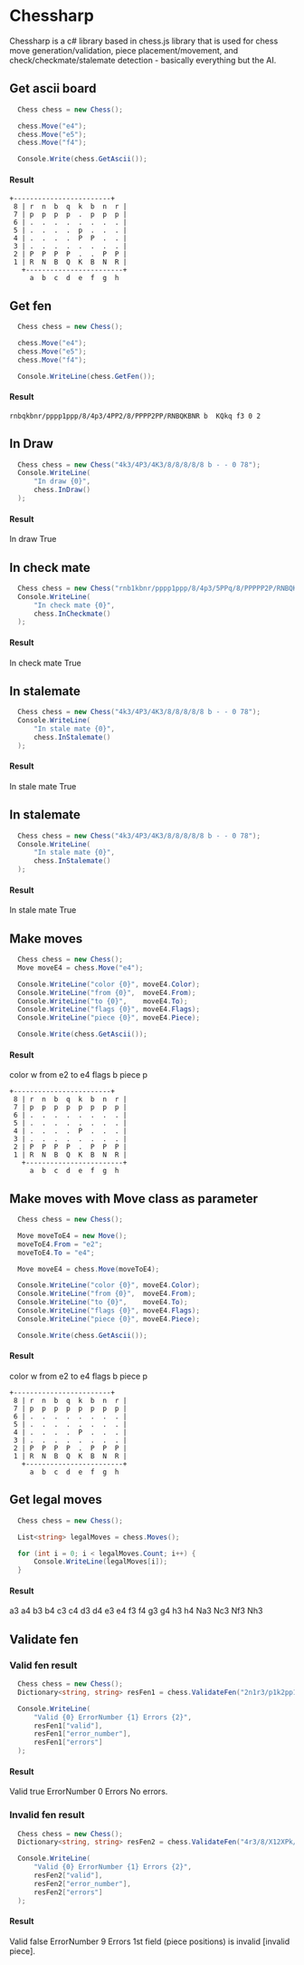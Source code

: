 # Chessharp

Chessharp is a c# library based in chess.js library that is used for chess move
generation/validation, piece placement/movement, and check/checkmate/stalemate
detection - basically everything but the AI.

## Get ascii board

```csharp
  Chess chess = new Chess();

  chess.Move("e4");
  chess.Move("e5");
  chess.Move("f4");

  Console.Write(chess.GetAscii());
```
#### Result
```
+------------------------+
 8 | r  n  b  q  k  b  n  r |
 7 | p  p  p  p  .  p  p  p |
 6 | .  .  .  .  .  .  .  . |
 5 | .  .  .  .  p  .  .  . |
 4 | .  .  .  .  P  P  .  . |
 3 | .  .  .  .  .  .  .  . |
 2 | P  P  P  P  .  .  P  P |
 1 | R  N  B  Q  K  B  N  R |
   +------------------------+
     a  b  c  d  e  f  g  h
```

## Get fen

```csharp
  Chess chess = new Chess();

  chess.Move("e4");
  chess.Move("e5");
  chess.Move("f4");

  Console.WriteLine(chess.GetFen());
```
#### Result
```
rnbqkbnr/pppp1ppp/8/4p3/4PP2/8/PPPP2PP/RNBQKBNR b  KQkq f3 0 2
```

## In Draw

```csharp
  Chess chess = new Chess("4k3/4P3/4K3/8/8/8/8/8 b - - 0 78");
  Console.WriteLine(
      "In draw {0}",
      chess.InDraw()
  );
```
#### Result
In draw True

## In check mate

```csharp
  Chess chess = new Chess("rnb1kbnr/pppp1ppp/8/4p3/5PPq/8/PPPPP2P/RNBQKBNR w KQkq - 1 3");
  Console.WriteLine(
      "In check mate {0}",
      chess.InCheckmate()
  );
```
#### Result
In check mate True

## In stalemate

```csharp
  Chess chess = new Chess("4k3/4P3/4K3/8/8/8/8/8 b - - 0 78");
  Console.WriteLine(
      "In stale mate {0}",
      chess.InStalemate()
  );
```
#### Result
In stale mate True

## In stalemate

```csharp
  Chess chess = new Chess("4k3/4P3/4K3/8/8/8/8/8 b - - 0 78");
  Console.WriteLine(
      "In stale mate {0}",
      chess.InStalemate()
  );
```
#### Result
In stale mate True

## Make moves

```csharp
  Chess chess = new Chess();
  Move moveE4 = chess.Move("e4");

  Console.WriteLine("color {0}", moveE4.Color);
  Console.WriteLine("from {0}",  moveE4.From);
  Console.WriteLine("to {0}",    moveE4.To);
  Console.WriteLine("flags {0}", moveE4.Flags);
  Console.WriteLine("piece {0}", moveE4.Piece);

  Console.Write(chess.GetAscii());

```
#### Result

color w
from e2
to e4
flags b
piece p

```
+------------------------+
 8 | r  n  b  q  k  b  n  r |
 7 | p  p  p  p  p  p  p  p |
 6 | .  .  .  .  .  .  .  . |
 5 | .  .  .  .  .  .  .  . |
 4 | .  .  .  .  P  .  .  . |
 3 | .  .  .  .  .  .  .  . |
 2 | P  P  P  P  .  P  P  P |
 1 | R  N  B  Q  K  B  N  R |
   +------------------------+
     a  b  c  d  e  f  g  h
```

## Make moves with Move class as parameter

```csharp
  Chess chess = new Chess();

  Move moveToE4 = new Move();
  moveToE4.From = "e2";
  moveToE4.To = "e4";

  Move moveE4 = chess.Move(moveToE4);

  Console.WriteLine("color {0}", moveE4.Color);
  Console.WriteLine("from {0}",  moveE4.From);
  Console.WriteLine("to {0}",    moveE4.To);
  Console.WriteLine("flags {0}", moveE4.Flags);
  Console.WriteLine("piece {0}", moveE4.Piece);

  Console.Write(chess.GetAscii());

```

#### Result

color w
from e2
to e4
flags b
piece p

```
+------------------------+
 8 | r  n  b  q  k  b  n  r |
 7 | p  p  p  p  p  p  p  p |
 6 | .  .  .  .  .  .  .  . |
 5 | .  .  .  .  .  .  .  . |
 4 | .  .  .  .  P  .  .  . |
 3 | .  .  .  .  .  .  .  . |
 2 | P  P  P  P  .  P  P  P |
 1 | R  N  B  Q  K  B  N  R |
   +------------------------+
     a  b  c  d  e  f  g  h
```

## Get legal moves

```csharp
  Chess chess = new Chess();

  List<string> legalMoves = chess.Moves();

  for (int i = 0; i < legalMoves.Count; i++) {
      Console.WriteLine(legalMoves[i]);
  }

```
#### Result
a3
a4
b3
b4
c3
c4
d3
d4
e3
e4
f3
f4
g3
g4
h3
h4
Na3
Nc3
Nf3
Nh3

## Validate fen

### Valid fen result
```csharp
  Chess chess = new Chess();
  Dictionary<string, string> resFen1 = chess.ValidateFen("2n1r3/p1k2pp1/B1p3b1/P7/5bP1/2N1B3/1P2KP2/2R5 b - - 4 25");

  Console.WriteLine(
      "Valid {0} ErrorNumber {1} Errors {2}",
      resFen1["valid"],
      resFen1["error_number"],
      resFen1["errors"]
  );

```
#### Result
Valid true ErrorNumber 0 Errors No errors.

### Invalid fen result
```csharp
  Chess chess = new Chess();
  Dictionary<string, string> resFen2 = chess.ValidateFen("4r3/8/X12XPk/1p6/pP2p1R1/P1B5/2P2K2/3r4 w - - 1 45");

  Console.WriteLine(
      "Valid {0} ErrorNumber {1} Errors {2}",
      resFen2["valid"],
      resFen2["error_number"],
      resFen2["errors"]
  );

```
#### Result
Valid false ErrorNumber 9 Errors 1st field (piece positions) is invalid [invalid piece].